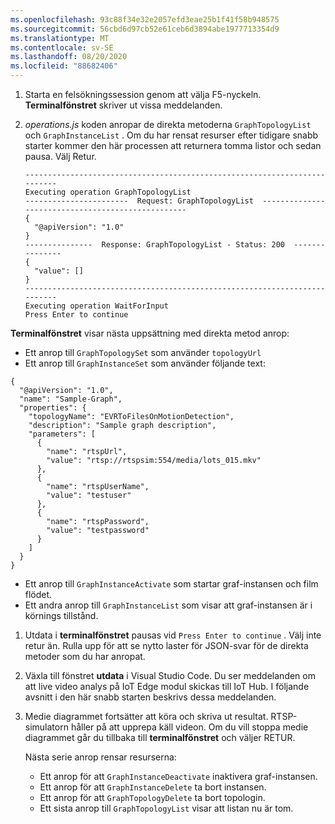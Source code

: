 ```yaml
---
ms.openlocfilehash: 93c88f34e32e2057efd3eae25b1f41f58b948575
ms.sourcegitcommit: 56cbd6d97cb52e61ceb6d3894abe1977713354d9
ms.translationtype: MT
ms.contentlocale: sv-SE
ms.lasthandoff: 08/20/2020
ms.locfileid: "88682406"
---
```

1. Starta en felsökningssession genom att välja F5-nyckeln. **Terminalfönstret** skriver ut vissa meddelanden.
1. *operations.js* koden anropar de direkta metoderna `GraphTopologyList` och `GraphInstanceList` . Om du har rensat resurser efter tidigare snabb starter kommer den här processen att returnera tomma listor och sedan pausa. Välj Retur.
    
    ```
    --------------------------------------------------------------------------
    Executing operation GraphTopologyList
    -----------------------  Request: GraphTopologyList  --------------------------------------------------
    {
      "@apiVersion": "1.0"
    }
    ---------------  Response: GraphTopologyList - Status: 200  ---------------
    {
      "value": []
    }
    --------------------------------------------------------------------------
    Executing operation WaitForInput
    Press Enter to continue
    ```
  
  **Terminalfönstret** visar nästa uppsättning med direkta metod anrop:  
  
  * Ett anrop till `GraphTopologySet` som använder `topologyUrl` 
  * Ett anrop till `GraphInstanceSet` som använder följande text:
  
  ```
  {
    "@apiVersion": "1.0",
    "name": "Sample-Graph",
    "properties": {
      "topologyName": "EVRToFilesOnMotionDetection",
      "description": "Sample graph description",
      "parameters": [
        {
          "name": "rtspUrl",
          "value": "rtsp://rtspsim:554/media/lots_015.mkv"
        },
        {
          "name": "rtspUserName",
          "value": "testuser"
        },
        {
          "name": "rtspPassword",
          "value": "testpassword"
        }
      ]
    }
  }
  ```
    
  * Ett anrop till `GraphInstanceActivate` som startar graf-instansen och film flödet.
  * Ett andra anrop till `GraphInstanceList` som visar att graf-instansen är i körnings tillstånd.
1. Utdata i **terminalfönstret** pausas vid `Press Enter to continue` . Välj inte retur än. Rulla upp för att se nytto laster för JSON-svar för de direkta metoder som du har anropat.
1. Växla till fönstret **utdata** i Visual Studio Code. Du ser meddelanden om att live video analys på IoT Edge modul skickas till IoT Hub. I följande avsnitt i den här snabb starten beskrivs dessa meddelanden.
1. Medie diagrammet fortsätter att köra och skriva ut resultat. RTSP-simulatorn håller på att upprepa käll videon. Om du vill stoppa medie diagrammet går du tillbaka till **terminalfönstret** och väljer RETUR. 

    Nästa serie anrop rensar resurserna:

    * Ett anrop för att `GraphInstanceDeactivate` inaktivera graf-instansen.
    * Ett anrop för att `GraphInstanceDelete` ta bort instansen.
    * Ett anrop för att `GraphTopologyDelete` ta bort topologin.
    * Ett sista anrop till `GraphTopologyList` visar att listan nu är tom.
